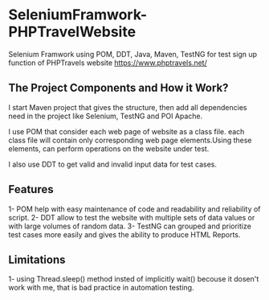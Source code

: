 # SeleniumFramwork-PHPTravelWebsite
Selenium Framwork using POM, DDT, Java, Maven, TestNG for test sign up function of PHPTravels website https://www.phptravels.net/ 

## The Project Components and How it Work?
I start Maven project that gives the structure, then add all dependencies need in the project like Selenium, TestNG and POI Apache.

I use POM that consider each web page of website as a class file. each class file will contain only corresponding web page elements.Using these elements,
can perform operations on the website under test.

I also use DDT to get valid and invalid input data for test cases.

## Features
1- POM help with easy maintenance of code and readability and reliability of script.
2- DDT allow to test the website with multiple sets of data values or with large volumes of random data.
3- TestNG can grouped and prioritize test cases more easily and gives the ability to produce HTML Reports.

## Limitations
1- using Thread.sleep() method insted of implicitly wait() becouse it dosen't work with me, that is bad practice in automation testing.


